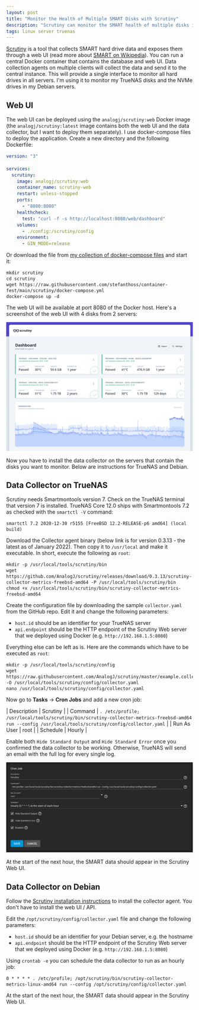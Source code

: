 ```yaml
---
layout: post
title: "Monitor the Health of Multiple SMART Disks with Scrutiny"
description: "Scrutiny can monitor the SMART health of multiple disks in multiple servers and expose it through a web interface."
tags: linux server truenas
---
```


[Scrutiny](https://github.com/AnalogJ/scrutiny) is a tool that collects SMART hard drive data and exposes them through a
web UI (read more about [SMART on Wikipedia](https://en.wikipedia.org/wiki/S.M.A.R.T.)). You can run a central Docker
container that contains the database and web UI. Data collection agents on multiple clients will collect the data and
send it to the central instance. This will provide a single interface to monitor all hard drives in all servers. I'm
using it to monitor my TrueNAS disks and the NVMe drives in my Debian servers.

## Web UI

The web UI can be deployed using the `analogj/scrutiny:web` Docker image (the `analogj/scrutiny:latest` image contains
both the web UI and the data collector, but I want to deploy them separately). I use docker-compose files to deploy the
application. Create a new directory and the following Dockerfile:

```yaml
version: "3"

services:
  scrutiny:
    image: analogj/scrutiny:web
    container_name: scrutiny-web
    restart: unless-stopped
    ports:
      - "8080:8080"
    healthcheck:
      test: "curl -f -s http://localhost:8080/web/dashboard"
    volumes:
      - ./config:/scrutiny/config
    environment:
      - GIN_MODE=release
```

Or download the file from [my collection of docker-compose files](https://github.com/stefanthoss/container-fest) and
start it:

```shell
mkdir scrutiny
cd scrutiny
wget https://raw.githubusercontent.com/stefanthoss/container-fest/main/scrutiny/docker-compose.yml
docker-compose up -d
```

The web UI will be available at port 8080 of the Docker host. Here's a screenshot of the web UI with 4 disks from
2 servers:

![Scrutiny Webapp Dashboard](/assets/images/scrutiny-webapp-dashboard.png)

Now you have to install the data collector on the servers that contain the disks you want to monitor. Below are
instructions for TrueNAS and Debian.

## Data Collector on TrueNAS

Scrutiny needs Smartmontools version 7. Check on the TrueNAS terminal that version 7 is installed. TrueNAS Core 12.0
ships with Smartmontools 7.2 as checked with the `smartctl -V` command:

```text
smartctl 7.2 2020-12-30 r5155 [FreeBSD 12.2-RELEASE-p6 amd64] (local build)
```

Download the Collector agent binary (below link is for version 0.3.13 - the latest as of January 2022). Then copy it to
`/usr/local` and make it executable. In short, execute the following as `root`:

```shell
mkdir -p /usr/local/tools/scrutiny/bin
wget https://github.com/AnalogJ/scrutiny/releases/download/0.3.13/scrutiny-collector-metrics-freebsd-amd64 -P /usr/local/tools/scrutiny/bin
chmod +x /usr/local/tools/scrutiny/bin/scrutiny-collector-metrics-freebsd-amd64
```

Create the configuration file by downloading the sample `collector.yaml` from the GitHub repo. Edit it and change the
following parameters:

* `host.id` should be an identifier for your TrueNAS server
* `api.endpoint` should be the HTTP endpoint of the Scrutiny Web server that we deployed using Docker (e.g. `http://192.168.1.5:8080`)

Everything else can be left as is. Here are the commands which have  to be executed as `root`:

```shell
mkdir -p /usr/local/tools/scrutiny/config
wget https://raw.githubusercontent.com/AnalogJ/scrutiny/master/example.collector.yaml -O /usr/local/tools/scrutiny/config/collector.yaml
nano /usr/local/tools/scrutiny/config/collector.yaml
```

Now go to **Tasks** → **Cron Jobs** and add a new cron job:

| Description | Scrutiny |
| Command | `. /etc/profile; /usr/local/tools/scrutiny/bin/scrutiny-collector-metrics-freebsd-amd64 run --config /usr/local/tools/scrutiny/config/collector.yaml` |
| Run As User | root |
| Schedule | Hourly |

Enable both `Hide Standard Output` and `Hide Standard Error` once you confirmed the data collector to be working.
Otherwise, TrueNAS will send an email with the full log for every single log.

![TrueNAS Scrutiny Cronjob](/assets/images/truenas-scrutiny-cronjob.png)

At the start of the next hour, the SMART data should appear in the Scrutiny Web UI.

## Data Collector on Debian

Follow the [Scrutiny installation instructions](https://github.com/AnalogJ/scrutiny/blob/master/docs/INSTALL_MANUAL.md#collector)
to install the collector agent. You don't have to install the web UI / API.

Edit the `/opt/scrutiny/config/collector.yaml` file and change the following parameters:

* `host.id` should be an identifier for your Debian server, e.g. the hostname
* `api.endpoint` should be the HTTP endpoint of the Scrutiny Web server that we deployed using Docker (e.g. `http://192.168.1.5:8080`)

Using `crontab -e` you can schedule the data collector to run as an hourly job:

```text
0 * * * * . /etc/profile; /opt/scrutiny/bin/scrutiny-collector-metrics-linux-amd64 run --config /opt/scrutiny/config/collector.yaml
```

At the start of the next hour, the SMART data should appear in the Scrutiny Web UI.
